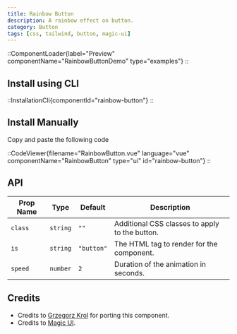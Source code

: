 ```yaml
---
title: Rainbow Button
description: A rainbow effect on button.
category: Button
tags: [css, tailwind, button, magic-ui]
---
```


::ComponentLoader{label="Preview" componentName="RainbowButtonDemo" type="examples"}
::

## Install using CLI

::InstallationCli{componentId="rainbow-button"}
::

## Install Manually

Copy and paste the following code

::CodeViewer{filename="RainbowButton.vue" language="vue" componentName="RainbowButton" type="ui" id="rainbow-button"}
::

## API

| Prop Name | Type     | Default    | Description                                    |
| --------- | -------- | ---------- | ---------------------------------------------- |
| `class`   | `string` | `""`       | Additional CSS classes to apply to the button. |
| `is`      | `string` | `"button"` | The HTML tag to render for the component.      |
| `speed`   | `number` | `2`        | Duration of the animation in seconds.          |

## Credits

- Credits to [Grzegorz Krol](https://github.com/Grzechu335) for porting this component.
- Credits to [Magic UI](https://magicui.design/docs/components/rainbow-button).

